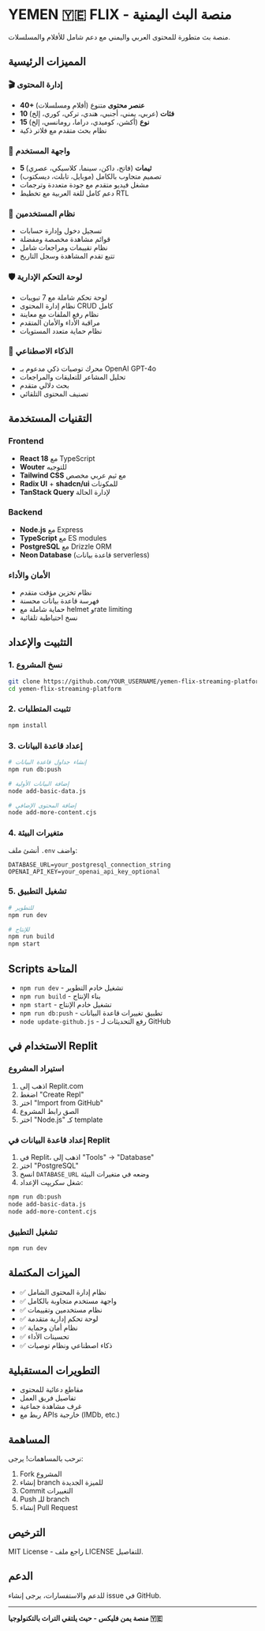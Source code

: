 # YEMEN 🇾🇪 FLIX - منصة البث اليمنية

منصة بث متطورة للمحتوى العربي واليمني مع دعم شامل للأفلام والمسلسلات.

## المميزات الرئيسية

### 🎬 إدارة المحتوى
- **40+ عنصر محتوى** متنوع (أفلام ومسلسلات)
- **10 فئات** (عربي، يمني، أجنبي، هندي، تركي، كوري، إلخ)
- **15 نوع** (أكشن، كوميدي، دراما، رومانسي، إلخ)
- نظام بحث متقدم مع فلاتر ذكية

### 🎨 واجهة المستخدم
- **5 ثيمات** (فاتح، داكن، سينما، كلاسيكي، عصري)
- تصميم متجاوب بالكامل (موبايل، تابلت، ديسكتوب)
- مشغل فيديو متقدم مع جودة متعددة وترجمات
- دعم كامل للغة العربية مع تخطيط RTL

### 👥 نظام المستخدمين
- تسجيل دخول وإدارة حسابات
- قوائم مشاهدة مخصصة ومفضلة
- نظام تقييمات ومراجعات شامل
- تتبع تقدم المشاهدة وسجل التاريخ

### 🛡️ لوحة التحكم الإدارية
- لوحة تحكم شاملة مع 7 تبويبات
- نظام إدارة المحتوى CRUD كامل
- نظام رفع الملفات مع معاينة
- مراقبة الأداء والأمان المتقدم
- نظام حماية متعدد المستويات

### 🤖 الذكاء الاصطناعي
- محرك توصيات ذكي مدعوم بـ OpenAI GPT-4o
- تحليل المشاعر للتعليقات والمراجعات
- بحث دلالي متقدم
- تصنيف المحتوى التلقائي

## التقنيات المستخدمة

### Frontend
- **React 18** مع TypeScript
- **Wouter** للتوجيه
- **Tailwind CSS** مع ثيم عربي مخصص
- **Radix UI** + **shadcn/ui** للمكونات
- **TanStack Query** لإدارة الحالة

### Backend
- **Node.js** مع Express
- **TypeScript** مع ES modules
- **PostgreSQL** مع Drizzle ORM
- **Neon Database** (قاعدة بيانات serverless)

### الأمان والأداء
- نظام تخزين مؤقت متقدم
- فهرسة قاعدة بيانات محسنة
- حماية شاملة مع helmet وrate limiting
- نسخ احتياطية تلقائية

## التثبيت والإعداد

### 1. نسخ المشروع
```bash
git clone https://github.com/YOUR_USERNAME/yemen-flix-streaming-platform.git
cd yemen-flix-streaming-platform
```

### 2. تثبيت المتطلبات
```bash
npm install
```

### 3. إعداد قاعدة البيانات
```bash
# إنشاء جداول قاعدة البيانات
npm run db:push

# إضافة البيانات الأولية
node add-basic-data.js

# إضافة المحتوى الإضافي
node add-more-content.cjs
```

### 4. متغيرات البيئة
أنشئ ملف `.env` واضف:
```env
DATABASE_URL=your_postgresql_connection_string
OPENAI_API_KEY=your_openai_api_key_optional
```

### 5. تشغيل التطبيق
```bash
# للتطوير
npm run dev

# للإنتاج
npm run build
npm start
```

## Scripts المتاحة

- `npm run dev` - تشغيل خادم التطوير
- `npm run build` - بناء الإنتاج
- `npm start` - تشغيل خادم الإنتاج
- `npm run db:push` - تطبيق تغييرات قاعدة البيانات
- `node update-github.js` - رفع التحديثات لـ GitHub

## الاستخدام في Replit

### استيراد المشروع
1. اذهب إلى Replit.com
2. اضغط "Create Repl"
3. اختر "Import from GitHub"
4. الصق رابط المشروع
5. اختر "Node.js" كـ template

### إعداد قاعدة البيانات في Replit
1. في Replit، اذهب إلى "Tools" → "Database"
2. اختر "PostgreSQL"
3. انسخ `DATABASE_URL` وضعه في متغيرات البيئة
4. شغل سكريپت الإعداد:
```bash
npm run db:push
node add-basic-data.js
node add-more-content.cjs
```

### تشغيل التطبيق
```bash
npm run dev
```

## الميزات المكتملة

- ✅ نظام إدارة المحتوى الشامل
- ✅ واجهة مستخدم متجاوبة بالكامل
- ✅ نظام مستخدمين وتقييمات
- ✅ لوحة تحكم إدارية متقدمة
- ✅ نظام أمان وحماية
- ✅ تحسينات الأداء
- ✅ ذكاء اصطناعي ونظام توصيات

## التطويرات المستقبلية

- مقاطع دعائية للمحتوى
- تفاصيل فريق العمل
- غرف مشاهدة جماعية
- ربط مع APIs خارجية (IMDb, etc.)

## المساهمة

نرحب بالمساهمات! يرجى:
1. Fork المشروع
2. إنشاء branch للميزة الجديدة
3. Commit التغييرات
4. Push للـ branch
5. إنشاء Pull Request

## الترخيص

MIT License - راجع ملف LICENSE للتفاصيل.

## الدعم

للدعم والاستفسارات، يرجى إنشاء issue في GitHub.

---

**منصة يمن فليكس - حيث يلتقي التراث بالتكنولوجيا 🇾🇪**